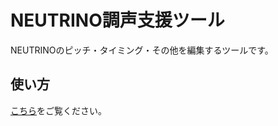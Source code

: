 # NEUTRINO調声支援ツール
NEUTRINOのピッチ・タイミング・その他を編集するツールです。
## 使い方
[こちら](https://github.com/sigprogramming/tyouseisientool/wiki/Getting-Started)をご覧ください。
